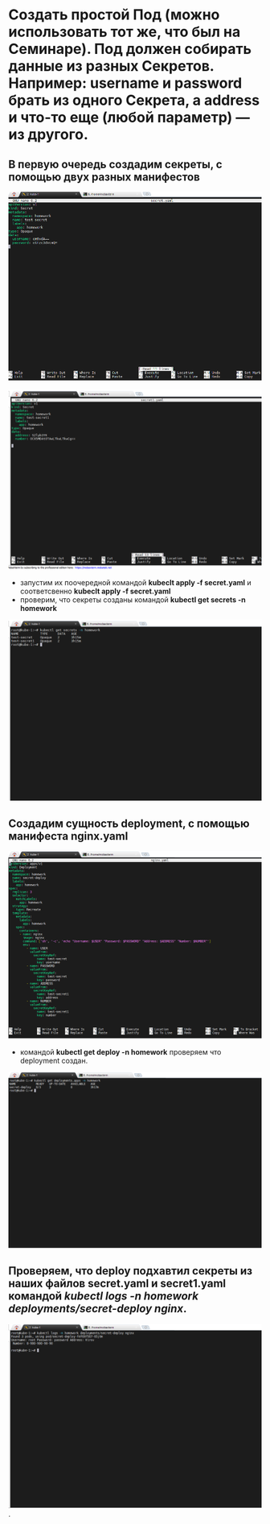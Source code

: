 # Создать простой Под (можно использовать тот же, что был на Семинаре). Под должен собирать данные из разных Секретов. Например: username и password брать из одного Секрета, а address и что-то еще (любой параметр) — из другого.

## В первую очередь создадим секреты, с помощью двух разных манифестов

![screen](secret.png)

![screen](secret1.png)

- запустим их поочередной командой **kubeclt apply -f secret.yaml** и соответсвенно **kubeclt apply -f secret.yaml**
- проверим, что секреты созданы командой **kubectl get secrets -n homework**

![screen](secret_run.png)
## Создадим сущность deployment, с помощью манифеста nginx.yaml

![screen](deploy.png)

- командой **kubectl get deploy -n homework** проверяем что deployment создан.

![screen](deploy_run.png)

## Проверяем, что deploy подхавтил секреты из наших файлов **secret.yaml и secret1.yaml** командой *kubectl logs -n homework deployments/secret-deploy nginx*.

![screen](final.png).